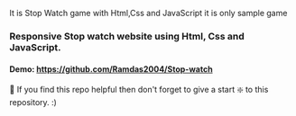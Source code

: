 It is Stop Watch game with Html,Css and JavaScript it is only sample game 
### Responsive Stop watch website using Html, Css and JavaScript.



#### Demo: https://github.com/Ramdas2004/Stop-watch


🙏 If you find this repo helpful then don't forget to give a start ❇️  to this repository. :)

